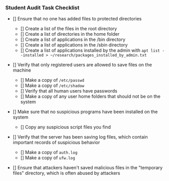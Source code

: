 ### Student Audit Task Checklist

- [] Ensure that no one has added files to protected directories
  - [] Create a list of the files in the root directory
  - [] Create a list of directories in the home folder
  - [] Create a list of applications in the /bin directory
  - [] Create a list of applications in the /sbin directory
  - [] Create a list of applications installed by the admin with `apt list --installed > ~/research/packages_installed_by_admin.txt`

- [] Verify that only registered users are allowed to save files on the machine
  - [] Make a copy of `/etc/passwd`
  - [] Make a copy of `/etc/shadow`
  - [] Verify that all human users have passwords
  - [] Make a copy of any user home folders that should not be on the system

- [] Make sure that no suspicious programs have been installed on the system
  - [] Copy any suspicious script files you find

- [] Verify that the server has been saving log files, which contain important records of suspicious behavior
  - [] Make a copy of `auth.log`
  - [] Make a copy of `ufw.log`

- [] Ensure that attackers haven't saved malicious files in the "temporary files" directory, which is often abused by attackers
